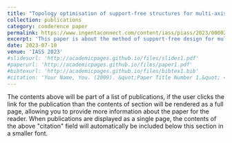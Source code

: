 ```yaml
---
title: "Topology optimisation of support-free structures for multi-axis additive manufacture"
collection: publications
category: conderence paper
permalink: https://www.ingentaconnect.com/content/iass/piass/2023/00002023/00000001/art00011
excerpt: 'This paper is about the method of support-free design for multi-axis AM.'
date: 2023-07-10
venue: 'IASS 2023'
#slidesurl: 'http://academicpages.github.io/files/slides1.pdf'
#paperurl: 'http://academicpages.github.io/files/paper1.pdf'
#bibtexurl: 'http://academicpages.github.io/files/bibtex1.bib'
#citation: 'Your Name, You. (2009). &quot;Paper Title Number 1.&quot; <i>Journal 1</i>. 1(1).'
---
```

The contents above will be part of a list of publications, if the user clicks the link for the publication than the contents of section will be rendered as a full page, allowing you to provide more information about the paper for the reader. When publications are displayed as a single page, the contents of the above "citation" field will automatically be included below this section in a smaller font.
